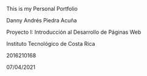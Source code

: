 
This is my Personal Portfolio

Danny Andrés Piedra Acuña

Proyecto I: Introducción al Desarrollo de Páginas Web

Instituto Tecnológico de Costa Rica

2016210168

07/04/2021
